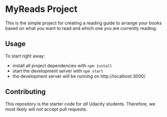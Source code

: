# MyReads Project

This is the simple project for creating a reading guide to arrange your books based on what you want to read and which one you are currently reading.

## Usage

To start right away:

* install all project dependencies with `npm install`
* start the development server with `npm start`
* the development server will be running on http://localhost:3000/

## Contributing

This repository is the starter code for _all_ Udacity students. Therefore, we most likely will not accept pull requests.
